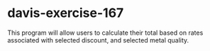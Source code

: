 # davis-exercise-167
This program will allow users to calculate their total based on rates associated with selected discount, and selected metal quality.
